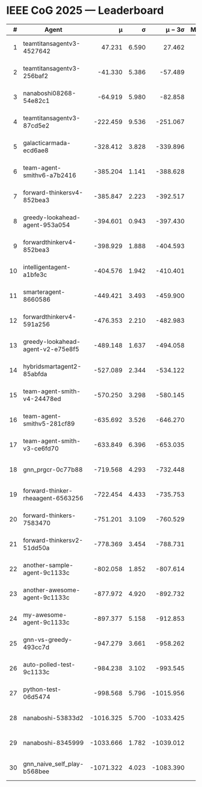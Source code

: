 # IEEE CoG 2025 — Leaderboard

| # | Agent | μ | σ | μ − 3σ | Matches | Updated |
|---:|---|---:|---:|---:|---:|---|
| 1 | teamtitansagentv3-4527642 | 47.231 | 6.590 | 27.462 | 22810 | 2025-08-26 16:10 |
| 2 | teamtitansagentv3-256baf2 | -41.330 | 5.386 | -57.489 | 23276 | 2025-08-26 16:10 |
| 3 | nanaboshi08268-54e82c1 | -64.919 | 5.980 | -82.858 | 320 | 2025-08-26 16:10 |
| 4 | teamtitansagentv3-87cd5e2 | -222.459 | 9.536 | -251.067 | 23866 | 2025-08-26 16:10 |
| 5 | galacticarmada-ecd6ae8 | -328.412 | 3.828 | -339.896 | 21580 | 2025-08-26 16:10 |
| 6 | team-agent-smithv6-a7b2416 | -385.204 | 1.141 | -388.628 | 22920 | 2025-08-26 16:10 |
| 7 | forward-thinkersv4-852bea3 | -385.847 | 2.223 | -392.517 | 19213 | 2025-08-26 16:10 |
| 8 | greedy-lookahead-agent-953a054 | -394.601 | 0.943 | -397.430 | 21236 | 2025-08-26 16:10 |
| 9 | forwardthinkerv4-852bea3 | -398.929 | 1.888 | -404.593 | 19495 | 2025-08-26 16:10 |
| 10 | intelligentagent-a1bfe3c | -404.576 | 1.942 | -410.401 | 19617 | 2025-08-26 16:10 |
| 11 | smarteragent-8660586 | -449.421 | 3.493 | -459.900 | 19484 | 2025-08-26 16:10 |
| 12 | forwardthinkerv4-591a256 | -476.353 | 2.210 | -482.983 | 18734 | 2025-08-26 16:10 |
| 13 | greedy-lookahead-agent-v2-e75e8f5 | -489.148 | 1.637 | -494.058 | 23536 | 2025-08-26 16:10 |
| 14 | hybridsmartagent2-85abfda | -527.089 | 2.344 | -534.122 | 19477 | 2025-08-26 16:10 |
| 15 | team-agent-smith-v4-24478ed | -570.250 | 3.298 | -580.145 | 22856 | 2025-08-26 16:10 |
| 16 | team-agent-smithv5-281cf89 | -635.692 | 3.526 | -646.270 | 22120 | 2025-08-26 16:10 |
| 17 | team-agent-smith-v3-ce6fd70 | -633.849 | 6.396 | -653.035 | 23636 | 2025-08-26 16:10 |
| 18 | gnn_prgcr-0c77b88 | -719.568 | 4.293 | -732.448 | 20340 | 2025-08-26 16:10 |
| 19 | forward-thinker-rheaagent-6563256 | -722.454 | 4.433 | -735.753 | 21224 | 2025-08-26 16:10 |
| 20 | forward-thinkers-7583470 | -751.201 | 3.109 | -760.529 | 21220 | 2025-08-26 16:10 |
| 21 | forward-thinkersv2-51dd50a | -778.369 | 3.454 | -788.731 | 22324 | 2025-08-26 16:10 |
| 22 | another-sample-agent-9c1133c | -802.058 | 1.852 | -807.614 | 23220 | 2025-08-26 16:10 |
| 23 | another-awesome-agent-9c1133c | -877.972 | 4.920 | -892.732 | 24860 | 2025-08-26 16:10 |
| 24 | my-awesome-agent-9c1133c | -897.377 | 5.158 | -912.853 | 23880 | 2025-08-26 16:10 |
| 25 | gnn-vs-greedy-493cc7d | -947.279 | 3.661 | -958.262 | 18060 | 2025-08-26 16:10 |
| 26 | auto-polled-test-9c1133c | -984.238 | 3.102 | -993.545 | 23860 | 2025-08-26 16:10 |
| 27 | python-test-06d5474 | -998.568 | 5.796 | -1015.956 | 18470 | 2025-08-26 16:10 |
| 28 | nanaboshi-53833d2 | -1016.325 | 5.700 | -1033.425 | 17780 | 2025-08-26 16:10 |
| 29 | nanaboshi-8345999 | -1033.666 | 1.782 | -1039.012 | 18570 | 2025-08-26 16:10 |
| 30 | gnn_naive_self_play-b568bee | -1071.322 | 4.023 | -1083.390 | 18720 | 2025-08-26 16:10 |

